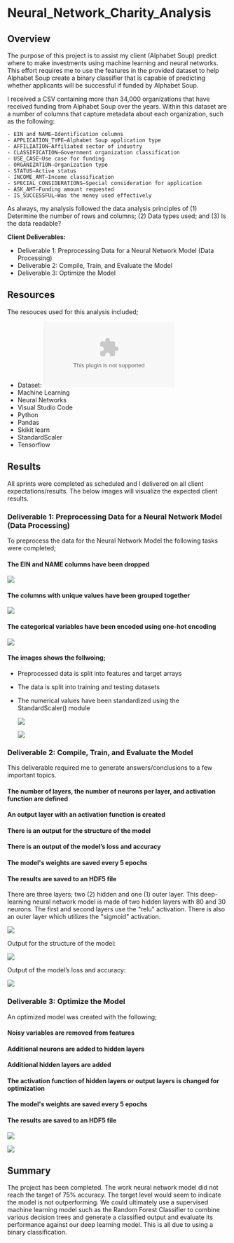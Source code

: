 # Neural_Network_Charity_Analysis

## Overview 
The purpose of this project is to assist my client (Alphabet Soup) predict where to make investments using machine learning and neural networks.  This effort requires me to use the features in the provided dataset to help Alphabet Soup create a binary classifier that is capable of predicting whether applicants will be successful if funded by Alphabet Soup.


I received a CSV containing more than 34,000 organizations that have received funding from Alphabet Soup over the years. Within this dataset are a number of columns that capture metadata about each organization, such as the following:

    - EIN and NAME—Identification columns
    - APPLICATION_TYPE—Alphabet Soup application type
    - AFFILIATION—Affiliated sector of industry
    - CLASSIFICATION—Government organization classification
    - USE_CASE—Use case for funding
    - ORGANIZATION—Organization type
    - STATUS—Active status
    - INCOME_AMT—Income classification
    - SPECIAL_CONSIDERATIONS—Special consideration for application
    - ASK_AMT—Funding amount requested
    - IS_SUCCESSFUL—Was the money used effectively

As always, my analysis followed the data analysis principles of (1) Determine the number of rows and columns; (2) Data types used; and (3) Is the data readable?

__Client Deliverables:__
- Deliverable 1: Preprocessing Data for a Neural Network Model (Data Processing)
- Deliverable 2: Compile, Train, and Evaluate the Model
- Deliverable 3: Optimize the Model

## Resources
The resouces used for this analysis included;
- Dataset:  ![Charity Dataset](https://github.com/SheaButta/Neural_Network_Charity_Analysis/blob/main/Resources/charity_data.csv)
- Machine Learning
- Neural Networks
- Visual Studio Code
- Python
- Pandas
- Skikit learn
- StandardScaler
- Tensorflow


## Results
All sprints were completed as scheduled and I delivered on all client expectations/results. The below images will visualize the expected client results.

### Deliverable 1: Preprocessing Data for a Neural Network Model (Data Processing)

To preprocess the data for the Neural Network Model the following tasks were completed;

#### The EIN and NAME columns have been dropped

   ![](https://github.com/SheaButta/Neural_Network_Charity_Analysis/blob/main/Images/Deliv_1_dropEinName.PNG)


#### The columns with unique values have been grouped together

   ![](https://github.com/SheaButta/Neural_Network_Charity_Analysis/blob/main/Images/Deliv_1_uniqColumnsGrouping.PNG)


#### The categorical variables have been encoded using one-hot encoding

   ![](https://github.com/SheaButta/Neural_Network_Charity_Analysis/blob/main/Images/Deliv_1_CategoryOneHot.PNG)


#### The images shows the follwoing;

 - Preprocessed data is split into features and target arrays
 - The data is split into training and testing datasets 
 - The numerical values have been standardized using the StandardScaler() module

    ![](https://github.com/SheaButta/Neural_Network_Charity_Analysis/blob/main/Images/Deliv_1_Splitdata_TargetArrays.PNG)
    
    ![](https://github.com/SheaButta/Neural_Network_Charity_Analysis/blob/main/Images/Deliv_1_StandardScaler.PNG)



### Deliverable 2: Compile, Train, and Evaluate the Model

This deliverable required me to generate answers/conclusions to a few important topics.

#### The number of layers, the number of neurons per layer, and activation function are defined
#### An output layer with an activation function is created
#### There is an output for the structure of the model
#### There is an output of the model’s loss and accuracy
#### The model's weights are saved every 5 epochs 
#### The results are saved to an HDF5 file


There are three layers; two (2) hidden and one (1) outer layer.  This deep-learning neural network model is made of two hidden layers with 80 and 30 neurons.  The first and second layers use the "relu" activation.  There is also an outer layer which  utilizes the "sigmoid" activation.

   ![](https://github.com/SheaButta/Neural_Network_Charity_Analysis/blob/main/Images/Deliv_2_Layers.PNG)

Output for the structure of the model:

   ![](https://github.com/SheaButta/Neural_Network_Charity_Analysis/blob/main/Images/Deliv_2_OutputModelStructure.PNG)


Output of the model’s loss and accuracy:

   ![](https://github.com/SheaButta/Neural_Network_Charity_Analysis/blob/main/Images/Deliv_2_ModelLossAccuracy.PNG)


### Deliverable 3: Optimize the Model

An optimized model was created with the following;

#### Noisy variables are removed from features
#### Additional neurons are added to hidden layers
#### Additional hidden layers are added
#### The activation function of hidden layers or output layers is changed for optimization
#### The model's weights are saved every 5 epochs
#### The results are saved to an HDF5 file

   
   ![](https://github.com/SheaButta/Neural_Network_Charity_Analysis/blob/main/Images/Deliv_3_OptimizedLayers.PNG)
   
   ![](https://github.com/SheaButta/Neural_Network_Charity_Analysis/blob/main/Images/Deliv_3_OptimizedModelLossAccuracy.PNG)

  
## Summary
The project has been completed.  The work neural network model did not reach the target of 75% accuracy. The target level would seem to indicate the model is not outperforming.
We could ultimately use a supervised machine learning model such as the Random Forest Classifier to combine various decision trees and generate a classified output and evaluate its performance against our deep learning model.  This is all due to using a binary classification.
